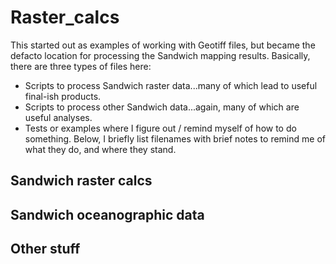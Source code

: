 # Raster_calcs
This started out as examples of working with Geotiff files, but became the defacto location for processing the Sandwich mapping results.
Basically, there are three types of files here:
* Scripts to process Sandwich raster data...many of which lead to useful final-ish products.
* Scripts to process other Sandwich data...again, many of which are useful analyses.
* Tests or examples where I figure out / remind myself of how to do something.
Below, I briefly list filenames with brief notes to remind me of what they do, and where they stand.

## Sandwich raster calcs

## Sandwich oceanographic data

## Other stuff
